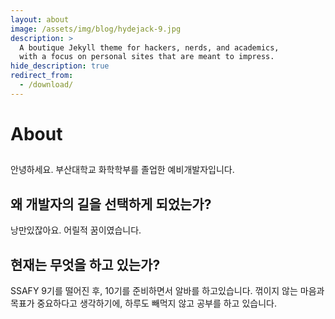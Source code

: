 ```yaml
---
layout: about
image: /assets/img/blog/hydejack-9.jpg
description: >
  A boutique Jekyll theme for hackers, nerds, and academics,
  with a focus on personal sites that are meant to impress.
hide_description: true
redirect_from:
  - /download/
---
```


# About

<!--author-->

## 

안녕하세요. 부산대학교 화학학부를 졸업한 예비개발자입니다.


## 왜 개발자의 길을 선택하게 되었는가?
낭만있잖아요. 어릴적 꿈이였습니다.

## 현재는 무엇을 하고 있는가?
SSAFY 9기를 떨어진 후, 10기를 준비하면서 알바를 하고있습니다.
꺾이지 않는 마음과 목표가 중요하다고 생각하기에, 하루도 빼먹지 않고 공부를 하고 있습니다.